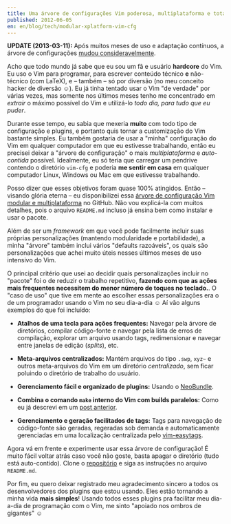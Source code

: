 ```yaml
---
title: Uma árvore de configurações Vim poderosa, multiplataforma e totalmente auto-contida
published: 2012-06-05
en: en/blog/tech/modular-xplatform-vim-cfg
---
```


**UPDATE (2013-03-11):** Após muitos meses de uso e adaptação contínuos,
a árvore de configurações [mudou consideravelmente](/pt/blog/tech/modular-xplatform-vim-cfg-with-lasers).

Acho que todo mundo já sabe que eu sou um fã e usuário **hardcore** do Vim.
Eu uso o Vim para programar, para escrever conteúdo técnico **e** não-técnico (com LaTeX),
e – também – só por diversão (no meu conceito hacker de diversão ☺).
Eu já tinha tentado usar o Vim "de verdade" por várias vezes,
mas somente nos últimos meses tenho me concentrado em _extrair_ o máximo possível do Vim e utilizá-lo _todo dia, para tudo que eu puder_.

Durante esse tempo, eu sabia que mexeria **muito** com todo tipo de configuração e plugins,
e portanto quis tornar a customização do Vim bastante simples.
Eu também gostaria de usar a "minha" configuração do Vim em qualquer computador em que eu estivesse trabalhando,
então eu precisei deixar a "árvore de configuração" o mais _multiplataforma_ e _auto-contida_ possível.
Idealmente, eu só teria que carregar um pendrive contendo o diretório `vim-cfg` e poderia
**me sentir em casa** em qualquer computador Linux, Windows ou Mac em que estivesse trabalhando.

Posso dizer que esses objetivos foram quase 100% atingidos.
Então – visando glória eterna – eu disponibilizei essa [árvore de configuração Vim modular e multiplataforma][1] no GitHub.
Não vou explicá-la com muitos detalhes, pois o arquivo `README.md` incluso já ensina bem como instalar e usar o pacote.

<!--more-->

Além de ser um _framework_ em que você pode facilmente incluir suas próprias personalizações
(mantendo modularidade e portabilidade), a minha "árvore" também inclui vários "defaults razoáveis",
os quais são personalizações que achei muito úteis nesses últimos meses de uso intensivo do Vim.

O principal critério que usei ao decidir quais personalizações incluir no "pacote" foi o
de reduzir o trabalho repetitivo, **fazendo com que as ações mais frequentes necessitem do menor número de toques no teclado.**.
O "caso de uso" que tive em mente ao escolher essas personalizações era o de um programador usando o Vim no seu dia-a-dia ☺
Aí vão alguns exemplos do que foi incluído:

  * **Atalhos de uma tecla para ações frequentes:** Navegar pela árvore de diretórios,
    compilar código-fonte e navegar pela lista de erros de compilação, explorar um arquivo usando tags,
    redimensionar e navegar entre janelas de edição (_splits_), etc.

  * **Meta-arquivos centralizados:** Mantém arquivos do tipo `.swp`, `xyz~` e outros meta-arquivos do Vim
    em um diretório _centralizado_, sem ficar poluindo o diretório de trabalho do usuário.

  * **Gerenciamento fácil e organizado de plugins:** Usando o [NeoBundle][2].

  * **Combina o comando `make` interno do Vim com builds paralelos:** Como eu já descrevi em um [post anterior][3].

  * **Gerenciamento e geração facilitados de tags:** Tags para navegação de código-fonte são geradas,
    regeradas sob demanda e automaticamente gerenciadas em uma localização centralizada pelo [vim-easytags][4].

Agora vá em frente e experimente usar essa árvore de configuração!
É muito fácil voltar atrás caso você não goste, basta apagar o diretório (tudo está auto-contido).
Clone o [repositório][1] e siga as instruções no arquivo `README.md`.

Por fim, eu quero deixar registrado meu agradecimento sincero a todos os desenvolvedores dos plugins que estou usando.
Eles estão tornando a minha vida **mais simples**!
Usando todos esses plugins pra facilitar meu dia-a-dia de programação com o Vim, me sinto "apoiado nos ombros de gigantes" ☺

[1]: <http://github.com/joaopizani/modular-xplatform-vim-cfg>
[2]: <https://github.com/Shougo/neobundle.vim>
[3]: </pt/blog/en/2012/05_vim-parallel-make>
[4]: <http://github.com/xolox/vim-easytags>
